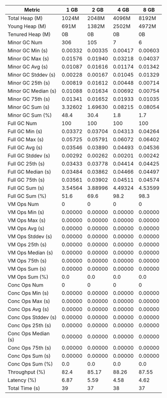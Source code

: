 | Metric | 1 GB | 2 GB | 4 GB | 8 GB |
|------|----|----|----|----|
| Total Heap (M) | 1024M | 2048M | 4096M | 8192M |
| Young Heap (M) | 691M | 1382M | 2502M | 4972M |
| Tenured Heap (M) | 0B | 0B | 0B | 0B |
| Minor GC Num | 306 | 105 | 7 | 6 |
| Minor GC Min (s) | 0.00332 | 0.00335 | 0.00417 | 0.00603 |
| Minor GC Max (s) | 0.01576 | 0.01940 | 0.03218 | 0.04037 |
| Minor GC Avg (s) | 0.01087 | 0.01616 | 0.01174 | 0.01342 |
| Minor GC Stddev (s) | 0.00228 | 0.00167 | 0.01045 | 0.01329 |
| Minor GC 25th (s) | 0.00819 | 0.01612 | 0.00448 | 0.00714 |
| Minor GC Median (s) | 0.01088 | 0.01634 | 0.00692 | 0.00754 |
| Minor GC 75th (s) | 0.01341 | 0.01652 | 0.01933 | 0.01035 |
| Minor GC Sum (s) | 3.32602 | 1.69630 | 0.08215 | 0.08054 |
| Minor GC Sum (%) | 48.4 | 30.4 | 1.8 | 1.7 |
| Full GC Num | 100 | 100 | 100 | 100 |
| Full GC Min (s) | 0.03372 | 0.03704 | 0.04313 | 0.04264 |
| Full GC Max (s) | 0.05725 | 0.05791 | 0.06072 | 0.06402 |
| Full GC Avg (s) | 0.03546 | 0.03890 | 0.04493 | 0.04536 |
| Full GC Stddev (s) | 0.00292 | 0.00262 | 0.00201 | 0.00242 |
| Full GC 25th (s) | 0.03433 | 0.03778 | 0.04414 | 0.04425 |
| Full GC Median (s) | 0.03484 | 0.03862 | 0.04466 | 0.04497 |
| Full GC 75th (s) | 0.03561 | 0.03902 | 0.04511 | 0.04574 |
| Full GC Sum (s) | 3.54564 | 3.88996 | 4.49324 | 4.53599 |
| Full GC Sum (%) | 51.6 | 69.6 | 98.2 | 98.3 |
| VM Ops Num | 0 | 0 | 0 | 0 |
| VM Ops Min (s) | 0.00000 | 0.00000 | 0.00000 | 0.00000 |
| VM Ops Max (s) | 0.00000 | 0.00000 | 0.00000 | 0.00000 |
| VM Ops Avg (s) | 0.00000 | 0.00000 | 0.00000 | 0.00000 |
| VM Ops Stddev (s) | 0.00000 | 0.00000 | 0.00000 | 0.00000 |
| VM Ops 25th (s) | 0.00000 | 0.00000 | 0.00000 | 0.00000 |
| VM Ops Median (s) | 0.00000 | 0.00000 | 0.00000 | 0.00000 |
| VM Ops 75th (s) | 0.00000 | 0.00000 | 0.00000 | 0.00000 |
| VM Ops Sum (s) | 0.00000 | 0.00000 | 0.00000 | 0.00000 |
| VM Ops Sum (%) | 0.0 | 0.0 | 0.0 | 0.0 |
| Conc Ops Num | 0 | 0 | 0 | 0 |
| Conc Ops Min (s) | 0.00000 | 0.00000 | 0.00000 | 0.00000 |
| Conc Ops Max (s) | 0.00000 | 0.00000 | 0.00000 | 0.00000 |
| Conc Ops Avg (s) | 0.00000 | 0.00000 | 0.00000 | 0.00000 |
| Conc Ops Stddev (s) | 0.00000 | 0.00000 | 0.00000 | 0.00000 |
| Conc Ops 25th (s) | 0.00000 | 0.00000 | 0.00000 | 0.00000 |
| Conc Ops Median (s) | 0.00000 | 0.00000 | 0.00000 | 0.00000 |
| Conc Ops 75th (s) | 0.00000 | 0.00000 | 0.00000 | 0.00000 |
| Conc Ops Sum (s) | 0.00000 | 0.00000 | 0.00000 | 0.00000 |
| Conc Ops Sum (%) | 0.0 | 0.0 | 0.0 | 0.0 |
| Throughput (%) | 82.4 | 85.17 | 88.26 | 87.55 |
| Latency (%) | 6.87 | 5.59 | 4.58 | 4.62 |
| Total Time (s) | 39 | 37 | 38 | 37 |
